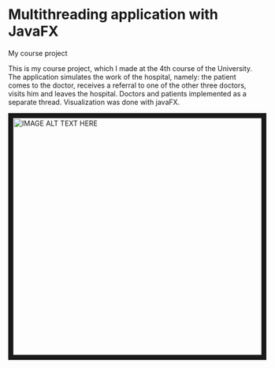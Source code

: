 # Multithreading application with JavaFX
My course project

This is my course project, which I made at the 4th course of the University.
The application simulates the work of the hospital, namely: the patient comes to the doctor, receives a referral to one of the other three doctors, visits him and leaves the hospital. Doctors and patients implemented as a separate thread. Visualization was done with javaFX.

<a href="http://www.youtube.com/watch?feature=player_embedded&v=PvcpFU88u8s
" target="_blank"><img src="http://img.youtube.com/vi/PvcpFU88u8s/sddefault.jpg" 
alt="IMAGE ALT TEXT HERE" width="640" height="480" border="10" /></a>
